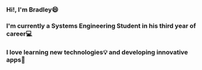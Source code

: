 ### Hi!, I'm Bradley😄
### I'm currently a Systems Engineering Student in his third year of career💻
### I love learning new technologies💡 and developing innovative apps🌟

<!--
**BradleySeguraBorbon/BradleySeguraBorbon** is a ✨ _special_ ✨ repository because its `README.md` (this file) appears on your GitHub profile.

Here are some ideas to get you started:

- 🔭 I’m currently working on ...
- 🌱 I’m currently learning ...
- 👯 I’m looking to collaborate on ...
- 🤔 I’m looking for help with ...
- 💬 Ask me about ...
- 📫 How to reach me: ...
- 😄 Pronouns: ...
- ⚡ Fun fact: ...
-->
